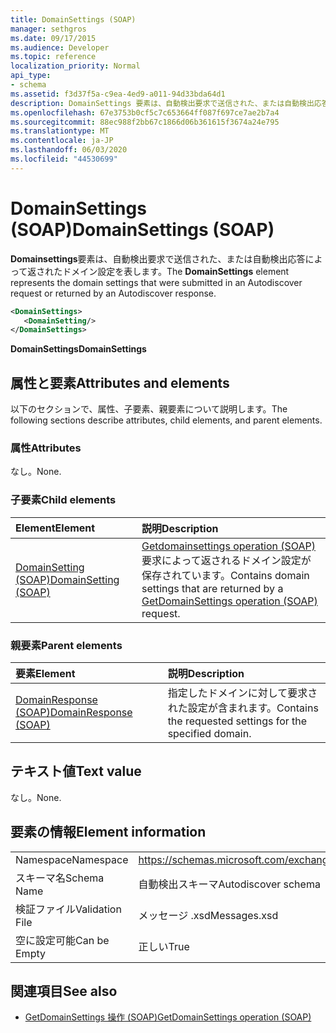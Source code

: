 ```yaml
---
title: DomainSettings (SOAP)
manager: sethgros
ms.date: 09/17/2015
ms.audience: Developer
ms.topic: reference
localization_priority: Normal
api_type:
- schema
ms.assetid: f3d37f5a-c9ea-4ed9-a011-94d33bda64d1
description: DomainSettings 要素は、自動検出要求で送信された、または自動検出応答によって返されたドメイン設定を表します。
ms.openlocfilehash: 67e3753b0cf5c7c653664ff087f697ce7ae2b7a4
ms.sourcegitcommit: 88ec988f2bb67c1866d06b361615f3674a24e795
ms.translationtype: MT
ms.contentlocale: ja-JP
ms.lasthandoff: 06/03/2020
ms.locfileid: "44530699"
---
```

# <a name="domainsettings-soap"></a><span data-ttu-id="0d222-103">DomainSettings (SOAP)</span><span class="sxs-lookup"><span data-stu-id="0d222-103">DomainSettings (SOAP)</span></span>

<span data-ttu-id="0d222-104">**Domainsettings**要素は、自動検出要求で送信された、または自動検出応答によって返されたドメイン設定を表します。</span><span class="sxs-lookup"><span data-stu-id="0d222-104">The **DomainSettings** element represents the domain settings that were submitted in an Autodiscover request or returned by an Autodiscover response.</span></span> 
  
```XML
<DomainSettings>
   <DomainSetting/>
</DomainSettings>
```

 <span data-ttu-id="0d222-105">**DomainSettings**</span><span class="sxs-lookup"><span data-stu-id="0d222-105">**DomainSettings**</span></span>
## <a name="attributes-and-elements"></a><span data-ttu-id="0d222-106">属性と要素</span><span class="sxs-lookup"><span data-stu-id="0d222-106">Attributes and elements</span></span>

<span data-ttu-id="0d222-107">以下のセクションで、属性、子要素、親要素について説明します。</span><span class="sxs-lookup"><span data-stu-id="0d222-107">The following sections describe attributes, child elements, and parent elements.</span></span>
  
### <a name="attributes"></a><span data-ttu-id="0d222-108">属性</span><span class="sxs-lookup"><span data-stu-id="0d222-108">Attributes</span></span>

<span data-ttu-id="0d222-109">なし。</span><span class="sxs-lookup"><span data-stu-id="0d222-109">None.</span></span>
  
### <a name="child-elements"></a><span data-ttu-id="0d222-110">子要素</span><span class="sxs-lookup"><span data-stu-id="0d222-110">Child elements</span></span>

|<span data-ttu-id="0d222-111">**Element**</span><span class="sxs-lookup"><span data-stu-id="0d222-111">**Element**</span></span>|<span data-ttu-id="0d222-112">**説明**</span><span class="sxs-lookup"><span data-stu-id="0d222-112">**Description**</span></span>|
|:-----|:-----|
|[<span data-ttu-id="0d222-113">DomainSetting (SOAP)</span><span class="sxs-lookup"><span data-stu-id="0d222-113">DomainSetting (SOAP)</span></span>](domainsetting-soap.md) <br/> |<span data-ttu-id="0d222-114">[Getdomainsettings operation (SOAP)](getdomainsettings-operation-soap.md)要求によって返されるドメイン設定が保存されています。</span><span class="sxs-lookup"><span data-stu-id="0d222-114">Contains domain settings that are returned by a [GetDomainSettings operation (SOAP)](getdomainsettings-operation-soap.md) request.</span></span>  <br/> |
   
### <a name="parent-elements"></a><span data-ttu-id="0d222-115">親要素</span><span class="sxs-lookup"><span data-stu-id="0d222-115">Parent elements</span></span>

|<span data-ttu-id="0d222-116">**要素**</span><span class="sxs-lookup"><span data-stu-id="0d222-116">**Element**</span></span>|<span data-ttu-id="0d222-117">**説明**</span><span class="sxs-lookup"><span data-stu-id="0d222-117">**Description**</span></span>|
|:-----|:-----|
|[<span data-ttu-id="0d222-118">DomainResponse (SOAP)</span><span class="sxs-lookup"><span data-stu-id="0d222-118">DomainResponse (SOAP)</span></span>](domainresponse-soap.md) <br/> |<span data-ttu-id="0d222-119">指定したドメインに対して要求された設定が含まれます。</span><span class="sxs-lookup"><span data-stu-id="0d222-119">Contains the requested settings for the specified domain.</span></span>  <br/> |
   
## <a name="text-value"></a><span data-ttu-id="0d222-120">テキスト値</span><span class="sxs-lookup"><span data-stu-id="0d222-120">Text value</span></span>

<span data-ttu-id="0d222-121">なし。</span><span class="sxs-lookup"><span data-stu-id="0d222-121">None.</span></span>
  
## <a name="element-information"></a><span data-ttu-id="0d222-122">要素の情報</span><span class="sxs-lookup"><span data-stu-id="0d222-122">Element information</span></span>

|||
|:-----|:-----|
|<span data-ttu-id="0d222-123">Namespace</span><span class="sxs-lookup"><span data-stu-id="0d222-123">Namespace</span></span>  <br/> |https://schemas.microsoft.com/exchange/2010/Autodiscover  <br/> |
|<span data-ttu-id="0d222-124">スキーマ名</span><span class="sxs-lookup"><span data-stu-id="0d222-124">Schema Name</span></span>  <br/> |<span data-ttu-id="0d222-125">自動検出スキーマ</span><span class="sxs-lookup"><span data-stu-id="0d222-125">Autodiscover schema</span></span>  <br/> |
|<span data-ttu-id="0d222-126">検証ファイル</span><span class="sxs-lookup"><span data-stu-id="0d222-126">Validation File</span></span>  <br/> |<span data-ttu-id="0d222-127">メッセージ .xsd</span><span class="sxs-lookup"><span data-stu-id="0d222-127">Messages.xsd</span></span>  <br/> |
|<span data-ttu-id="0d222-128">空に設定可能</span><span class="sxs-lookup"><span data-stu-id="0d222-128">Can be Empty</span></span>  <br/> |<span data-ttu-id="0d222-129">正しい</span><span class="sxs-lookup"><span data-stu-id="0d222-129">True</span></span>  <br/> |
   
## <a name="see-also"></a><span data-ttu-id="0d222-130">関連項目</span><span class="sxs-lookup"><span data-stu-id="0d222-130">See also</span></span>

- [<span data-ttu-id="0d222-131">GetDomainSettings 操作 (SOAP)</span><span class="sxs-lookup"><span data-stu-id="0d222-131">GetDomainSettings operation (SOAP)</span></span>](getdomainsettings-operation-soap.md)

